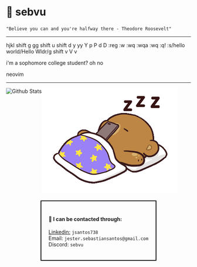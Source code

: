 # 💜 sebvu

`"Believe you can and you're halfway there - Theodore Roosevelt"`

<hr />

hjkl shift g gg shift u shift d y yy Y p P d D :reg :w :wq :wqa :wq :q! :s/hello world/Hello Wldr/g shift v V v

i'm a sophomore college student? oh no

neovim

<hr />

<div style="display: flex">
    <img src="https://github-readme-stats.vercel.app/api?username=sebvu&theme=radical&show_icons=true" alt="Github Stats"/>
    <img src="./assets/sleepybear.gif" alt="A sleeping bear"/>
</div>
<div style="display: flex; justify-content: center; align-items: center; margin: 20px;">
    <div style="border: 2px solid #000; padding: 20px; width: 400;">
        <h4>📱 I can be contacted through:</h4>
        <ul style="list-style: none; padding-left: 0;">
            <li>
                <a href="https://www.linkedin.com/in/jsantos738/" rel="noreferrer noopener">Linkedin:</a>
                <code>jsantos738</code>
            </li>
            <li>
                Email: <code>jester.sebastiansantos@gmail.com</code>
            </li>
            <li>
                Discord: <code>sebvu</code>
            </li>
        </ul>
    </div>
</div>

